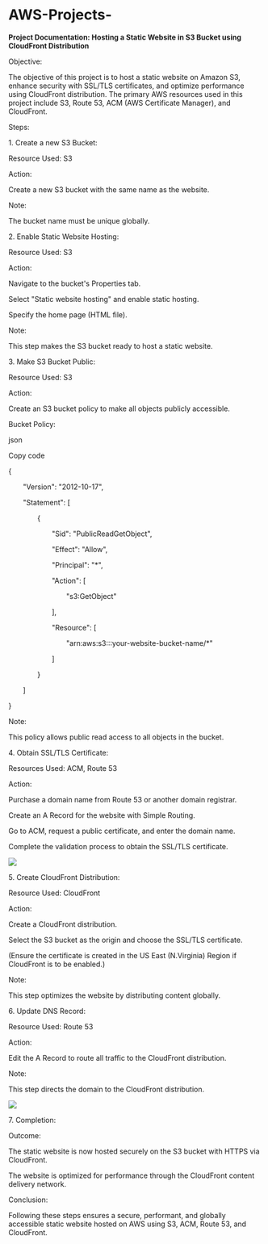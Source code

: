 # AWS-Projects-

**Project Documentation: Hosting a Static Website in S3 Bucket using CloudFront Distribution**

Objective:

The objective of this project is to host a static website on Amazon S3, enhance security with SSL/TLS certificates, and optimize performance using CloudFront distribution. The primary AWS resources used in this project include S3, Route 53, ACM (AWS Certificate Manager), and CloudFront.

Steps:

1\. Create a new S3 Bucket:

Resource Used: S3

Action:

Create a new S3 bucket with the same name as the website.

Note:

The bucket name must be unique globally.

2\. Enable Static Website Hosting:

Resource Used: S3

Action:

Navigate to the bucket's Properties tab.

Select "Static website hosting" and enable static hosting.

Specify the home page (HTML file).

Note:

This step makes the S3 bucket ready to host a static website.


3\. Make S3 Bucket Public:

Resource Used: S3

Action:

Create an S3 bucket policy to make all objects publicly accessible.




Bucket Policy:

json

Copy code

{

`    `"Version": "2012-10-17",

`    `"Statement": [

`        `{

`            `"Sid": "PublicReadGetObject",

`            `"Effect": "Allow",

`            `"Principal": "\*",

`            `"Action": [

`                `"s3:GetObject"

`            `],

`            `"Resource": [

`                `"arn:aws:s3:::your-website-bucket-name/\*"

`            `]

`        `}

`    `]

}

Note:

This policy allows public read access to all objects in the bucket.

4\. Obtain SSL/TLS Certificate:

Resources Used: ACM, Route 53

Action:

Purchase a domain name from Route 53 or another domain registrar.

Create an A Record for the website with Simple Routing.

Go to ACM, request a public certificate, and enter the domain name.

Complete the validation process to obtain the SSL/TLS certificate.


![]([https://drive.google.com/file/d/1CBBtcRlqrKEyrWn-Lq-66ihjOO1uIDeq/view?usp=drive_link](https://drive.google.com/file/d/1CBBtcRlqrKEyrWn-Lq-66ihjOO1uIDeq/view?usp=sharing))










5\. Create CloudFront Distribution:

Resource Used: CloudFront

Action:

Create a CloudFront distribution.

Select the S3 bucket as the origin and choose the SSL/TLS certificate.

(Ensure the certificate is created in the US East (N.Virginia) Region if CloudFront is to be enabled.)

Note:

This step optimizes the website by distributing content globally.

6\. Update DNS Record:

Resource Used: Route 53

Action:

Edit the A Record to route all traffic to the CloudFront distribution.

Note:

This step directs the domain to the CloudFront distribution.

![]([https://drive.google.com/file/d/1CBBtcRlqrKEyrWn-Lq-66ihjOO1uIDeq/view?usp=drive_link](https://drive.google.com/file/d/1MbTxcIdgPNFUTYSsP76slCUHjyIlRZZQ/view?usp=sharing))










7\. Completion:

Outcome:

The static website is now hosted securely on the S3 bucket with HTTPS via CloudFront.

The website is optimized for performance through the CloudFront content delivery network.


Conclusion:

Following these steps ensures a secure, performant, and globally accessible static website hosted on AWS using S3, ACM, Route 53, and CloudFront.

